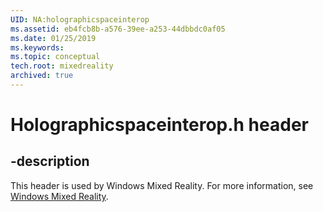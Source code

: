 ```yaml
---
UID: NA:holographicspaceinterop
ms.assetid: eb4fcb8b-a576-39ee-a253-44dbbdc0af05
ms.date: 01/25/2019
ms.keywords: 
ms.topic: conceptual
tech.root: mixedreality
archived: true
---
```


# Holographicspaceinterop.h header

## -description

This header is used by Windows Mixed Reality. For more information, see [Windows Mixed Reality](../_mixedreality/index.md).


